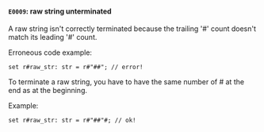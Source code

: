 #### `E0009`: raw string unterminated

A raw string isn't correctly terminated because the trailing '#' count doesn't match its leading '#' count.

Erroneous code example:

```
set r#raw_str: str = r#"##"; // error!
```

To terminate a raw string, you have to have the same number of # at the end as at the beginning. 

Example:

```
set r#raw_str: str = r#"##"#; // ok!
```
